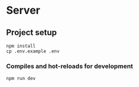 # Server

## Project setup
```
npm install
cp .env.example .env
```

### Compiles and hot-reloads for development
```
npm run dev
```
